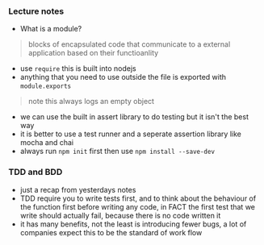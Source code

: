 ### Lecture notes 
- What is a module?
> blocks of encapsulated code that communicate to a external application based on their functioanlity
- use ```require``` this is built into nodejs
- anything that you need to use outside the file is exported with ```module.exports```
> note this always logs an empty object
- we can use the built in assert library to do testing but it isn't the best way
- it is better to use a test runner and a seperate assertion library like mocha and chai
- always run ```npm init``` first
then use ```npm install --save-dev```


### TDD and BDD
- just a recap from yesterdays notes
- TDD require you to write tests first, and to think about the behaviour of the function first before writing any code, in FACT the first test that we write should actually fail, because there is no code written it
- it has many benefits, not the least is introducing fewer bugs, a lot of companies expect this to be the standard of work flow